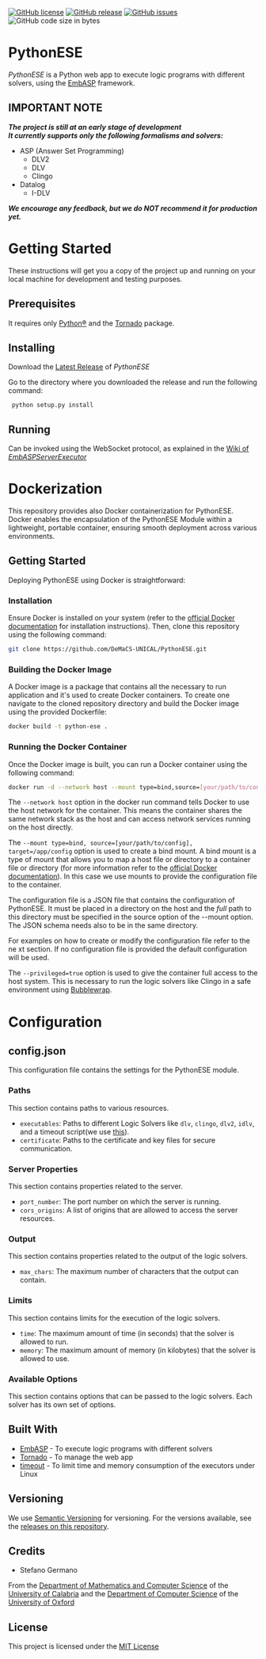 [![GitHub license](https://img.shields.io/badge/license-MIT-blue.svg)](https://raw.githubusercontent.com/DeMaCS-UNICAL/PythonESE/master/LICENSE)
[![GitHub release](https://img.shields.io/github/release/DeMaCS-UNICAL/PythonESE.svg)](https://github.com/DeMaCS-UNICAL/PythonESE/releases/latest)
[![GitHub issues](https://img.shields.io/github/issues/DeMaCS-UNICAL/PythonESE.svg)](https://github.com/DeMaCS-UNICAL/PythonESE/issues)
![GitHub code size in bytes](https://img.shields.io/github/languages/code-size/DeMaCS-UNICAL/PythonESE)
# PythonESE
_PythonESE_ is a Python web app to execute logic programs with different solvers, using the [EmbASP](https://github.com/DeMaCS-UNICAL/EmbASP) framework.

## IMPORTANT NOTE
__*The project is still at an early stage of development*__  
__*It currently supports only the following formalisms and solvers:*__  

- ASP (Answer Set Programming)
  - DLV2
  - DLV
  - Clingo
- Datalog
  - I-DLV
  
__*We encourage any feedback, but we do NOT recommend it for production yet.*__

# Getting Started
These instructions will get you a copy of the project up and running on your local machine for development and testing purposes.

## Prerequisites
It requires only [Python&reg;](https://www.python.org) and the [Tornado](https://www.tornadoweb.org) package.

## Installing
Download the [Latest Release](../../releases/latest) of _PythonESE_

Go to the directory where you downloaded the release and run the following command:
```
 python setup.py install
```

<!-- Note that on Linux systems you may need to change the _Execute_ permission of the files in the [executables](https://github.com/DeMaCS-UNICAL/PythonESE/executables) folder. -->

## Running
Can be invoked using the WebSocket protocol, as explained in the [Wiki of _EmbASPServerExecutor_](https://github.com/DeMaCS-UNICAL/EmbASPServerExecutor/wiki/APIs)

# Dockerization

This repository provides also Docker containerization for PythonESE.
Docker enables the encapsulation of the PythonESE Module within a lightweight, portable container, ensuring smooth deployment across various environments.

## Getting Started

Deploying PythonESE using Docker is straightforward:

### Installation

Ensure Docker is installed on your system (refer to the [official Docker documentation](https://docs.docker.com/get-docker/) for installation instructions). Then, clone this repository using the following command:

```bash
git clone https://github.com/DeMaCS-UNICAL/PythonESE.git
```

### Building the Docker Image

A Docker image is a package that contains all the necessary to run application and it's used to create Docker containers. To create one navigate to the cloned repository directory and build the Docker image using the provided Dockerfile:

```bash
docker build -t python-ese .
```

### Running the Docker Container

Once the Docker image is built, you can run a Docker container using the following command:

```bash
docker run -d --network host --mount type=bind,source=[your/path/to/config],target=/app/config --privileged=true python-ese 
```

The `--network host` option in the docker run command tells Docker to use the host network for the container. This means the container shares the same network stack as the host and can access network services running on the host directly.

The `--mount type=bind, source=[your/path/to/config], target=/app/config` option is used to create a bind mount. A bind mount is a type of mount that allows you to map a host file or directory to a container file or directory (for more information refer to the [official Docker documentation](https://docs.docker.com/storage/bind-mounts/)).
In this case we use mounts to provide the configuration file to the container. 

The configuration file is a JSON file that contains the configuration of PythonESE. It must be placed in a directory on the host and the _full_ path to this directory must be specified in the source option of the --mount option. The JSON schema needs also to be in the same directory.

For examples on how to create or modify the configuration file refer to the ne xt section. If no configuration file is provided the default configuration will be used.

The `--privileged=true` option is used to give the container full access to the host system. This is necessary to run the logic solvers like Clingo in a safe environment using [Bubblewrap](https://github.com/containers/bubblewrap).

# Configuration

## config.json
This configuration file contains the settings for the PythonESE module. 

### Paths

This section contains paths to various resources.

- `executables`: Paths to different Logic Solvers like `dlv`, `clingo`, `dlv2`, `idlv`, and a timeout script(we use [this](https://github.com/pshved/timeout)).
- `certificate`: Paths to the certificate and key files for secure communication.

### Server Properties

This section contains properties related to the server.

- `port_number`: The port number on which the server is running.
- `cors_origins`: A list of origins that are allowed to access the server resources.

### Output

This section contains properties related to the output of the logic solvers.

- `max_chars`: The maximum number of characters that the output can contain.

### Limits

This section contains limits for the execution of the logic solvers.

- `time`: The maximum amount of time (in seconds) that the solver is allowed to run.
- `memory`: The maximum amount of memory (in kilobytes) that the solver is allowed to use.

### Available Options

This section contains options that can be passed to the logic solvers. Each solver has its own set of options.


## Built With
 - [EmbASP](https://www.mat.unical.it/calimeri/projects/embasp) - To execute logic programs with different solvers
 - [Tornado](https://www.tornadoweb.org) - To manage the web app
 - [timeout](http://coldattic.info/page/resourcelimit) - To limit time and memory consumption of the executors under Linux

<!-- 
## Contributing

Please read [CONTRIBUTING.md]() for details on our code of conduct, and the process for submitting pull requests to us.
 -->

## Versioning
We use [Semantic Versioning](http://semver.org) for versioning. For the versions available, see the [releases on this repository](https://github.com/DeMaCS-UNICAL/PythonESE/releases). 


## Credits
 - Stefano Germano

From the [Department of Mathematics and Computer Science](https://www.mat.unical.it) of the [University of Calabria](http://unical.it) and the [Department of Computer Science](http://www.cs.ox.ac.uk) of the [University of Oxford](http://www.ox.ac.uk)


## License
  This project is licensed under the [MIT License](LICENSE)
